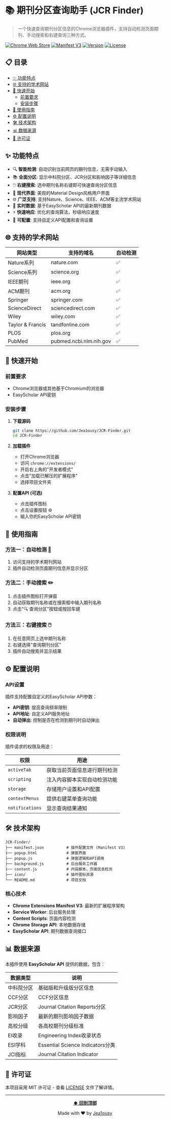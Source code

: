 # 📚 期刊分区查询助手 (JCR Finder)

> 一个快速查询期刊分区信息的Chrome浏览器插件，支持自动检测页面期刊、手动搜索和右键查询三种方式。

[![Chrome Web Store](https://img.shields.io/badge/Chrome-Extension-green?logo=google-chrome)](javascript:void(0))
[![Manifest V3](https://img.shields.io/badge/Manifest-V3-blue)](https://developer.chrome.com/docs/extensions/mv3/)
[![Version](https://img.shields.io/badge/version-1.0-brightgreen)](javascript:void(0))
[![License](https://img.shields.io/badge/license-MIT-blue)](javascript:void(0))

## 📋 目录

- [✨ 功能特点](#-功能特点)
- [🌐 支持的学术网站](#-支持的学术网站)
- [🚀 快速开始](#-快速开始)
  - [前置要求](#前置要求)
  - [安装步骤](#安装步骤)
- [📖 使用指南](#-使用指南)
- [⚙️ 配置说明](#️-配置说明)
- [🛠️ 技术架构](#️-技术架构)
- [📊 数据来源](#-数据来源)
- [📄 许可证](#-许可证)

## ✨ 功能特点

- 🔍 **智能检测**: 自动识别当前网页的期刊信息，无需手动输入
- 📚 **全面分区**: 显示中科院分区、JCR分区和影响因子等详细信息
- 🖱️ **右键搜索**: 选中期刊名称右键即可快速查询分区信息
- 🎨 **现代界面**: 美观的Material Design风格用户界面
- 🌐 **广泛支持**: 支持Nature、Science、IEEE、ACM等主流学术网站
- 🚀 **实时数据**: 基于EasyScholar API的最新期刊数据
- ⚡ **快速响应**: 优化的查询算法，秒级响应速度
- 🔧 **可配置**: 支持自定义API配置和查询设置

## 🌐 支持的学术网站

| 网站类型 | 支持的域名 | 自动检测 |
|---------|-----------|---------|
| Nature系列 | nature.com | ✅ |
| Science系列 | science.org | ✅ |
| IEEE期刊 | ieee.org | ✅ |
| ACM期刊 | acm.org | ✅ |
| Springer | springer.com | ✅ |
| ScienceDirect | sciencedirect.com | ✅ |
| Wiley | wiley.com | ✅ |
| Taylor & Francis | tandfonline.com | ✅ |
| PLOS | plos.org | ✅ |
| PubMed | pubmed.ncbi.nlm.nih.gov | ✅ |

## 🚀 快速开始

### 前置要求

- Chrome浏览器或其他基于Chromium的浏览器
- EasyScholar API密钥

### 安装步骤

1. **下载源码**
   ```bash
   git clone https://github.com/Jea1ousy/JCR-Finder.git
   cd JCR-Finder
   ```

2. **加载插件**
   - 打开Chrome浏览器
   - 访问 `chrome://extensions/`
   - 开启右上角的"开发者模式"
   - 点击"加载已解压的扩展程序"
   - 选择项目文件夹

3. **配置API (可选)**
   - 点击插件图标
   - 点击设置按钮 ⚙️
   - 输入你的EasyScholar API密钥

## 📖 使用指南

### 方法一：自动检测 🚀

1. 访问支持的学术期刊网站
2. 插件自动检测页面期刊信息并显示分区

### 方法二：手动搜索 ✏️

1. 点击插件图标打开弹窗
2. 自动获取期刊名称或在搜索框中输入期刊名称
3. 点击"🔍 查询分区"按钮或按回车键

### 方法三：右键搜索 🖱️

1. 在任意网页上选中期刊名称
2. 右键选择"查询期刊分区"
3. 插件自动搜索并显示结果

## ⚙️ 配置说明

### API设置

插件支持配置自定义的EasyScholar API参数：

- **API密钥**: 提高查询频率限制
- **API地址**: 自定义API服务地址
- **自动弹出**: 控制是否在检测到期刊时自动弹出

### 权限说明

插件请求的权限及用途：

| 权限 | 用途 |
|------|------|
| `activeTab` | 获取当前页面信息进行期刊检测 |
| `scripting` | 注入内容脚本实现自动检测功能 |
| `storage` | 存储用户设置和API配置 |
| `contextMenus` | 提供右键菜单查询功能 |
| `notifications` | 显示查询结果通知 |

## 🛠️ 技术架构

```
JCR-Finder/
├── manifest.json          # 插件配置文件 (Manifest V3)
├── popup.html             # 弹窗界面
├── popup.js               # 弹窗逻辑和API调用
├── background.js          # 后台服务工作器
├── content.js             # 内容脚本，页面信息检测
├── icon/                  # 插件图标资源
└── README.md              # 项目文档
```

### 核心技术

- **Chrome Extensions Manifest V3**: 最新的扩展程序架构
- **Service Worker**: 后台服务处理
- **Content Scripts**: 页面内容检测
- **Chrome Storage API**: 本地数据存储
- **EasyScholar API**: 期刊数据查询接口

## 📊 数据来源

本插件使用 **EasyScholar API** 提供的数据，包含：

| 数据类型 | 说明 |
|---------|------|
| 中科院分区 | 基础版和升级版分区信息 |
| CCF分区 | CCF分区信息
| JCR分区 | Journal Citation Reports分区 |
| 影响因子 | 最新的期刊影响因子数据 |
| 高校分级 | 各高校期刊分级标准 |
| EI收录 | Engineering Index收录状态 |
| ESI学科 | Essential Science Indicators分类 |
| JCI指标 | Journal Citation Indicator |

## 📄 许可证

本项目采用 MIT 许可证 - 查看 [LICENSE](LICENSE) 文件了解详情。

---

<div align="center">

**[⬆ 回到顶部](#-期刊分区查询助手-jcr-finder)**

Made with ❤️ by [Jea1ousy](https://github.com/Jea1ousy)

</div> 